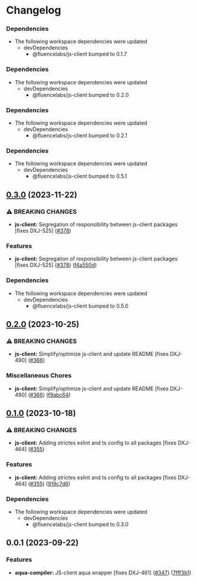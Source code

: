 # Changelog

### Dependencies

- The following workspace dependencies were updated
  - devDependencies
    - @fluencelabs/js-client bumped to 0.1.7

### Dependencies

* The following workspace dependencies were updated
  * devDependencies
    * @fluencelabs/js-client bumped to 0.2.0

### Dependencies

* The following workspace dependencies were updated
  * devDependencies
    * @fluencelabs/js-client bumped to 0.2.1

### Dependencies

* The following workspace dependencies were updated
  * devDependencies
    * @fluencelabs/js-client bumped to 0.5.1

## [0.3.0](https://github.com/fluencelabs/js-client/compare/aqua-to-js-v0.2.0...aqua-to-js-v0.3.0) (2023-11-22)


### ⚠ BREAKING CHANGES

* **js-client:** Segregation of responsibility between js-client packages [fixes DXJ-525] ([#378](https://github.com/fluencelabs/js-client/issues/378))

### Features

* **js-client:** Segregation of responsibility between js-client packages [fixes DXJ-525] ([#378](https://github.com/fluencelabs/js-client/issues/378)) ([f4a550d](https://github.com/fluencelabs/js-client/commit/f4a550dd226846dfc2ade1ccc35a286dc3be2fed))


### Dependencies

* The following workspace dependencies were updated
  * devDependencies
    * @fluencelabs/js-client bumped to 0.5.0

## [0.2.0](https://github.com/fluencelabs/js-client/compare/aqua-to-js-v0.1.0...aqua-to-js-v0.2.0) (2023-10-25)


### ⚠ BREAKING CHANGES

* **js-client:** Simplify/optimize js-client and update README [fixes DXJ-490] ([#366](https://github.com/fluencelabs/js-client/issues/366))

### Miscellaneous Chores

* **js-client:** Simplify/optimize js-client and update README [fixes DXJ-490] ([#366](https://github.com/fluencelabs/js-client/issues/366)) ([f9abc64](https://github.com/fluencelabs/js-client/commit/f9abc6419c9b32aacec4b05a625d08ec7ff407ba))

## [0.1.0](https://github.com/fluencelabs/js-client/compare/aqua-to-js-v0.0.4...aqua-to-js-v0.1.0) (2023-10-18)


### ⚠ BREAKING CHANGES

* **js-client:** Adding strictes eslint and ts config to all packages [fixes DXJ-464] ([#355](https://github.com/fluencelabs/js-client/issues/355))

### Features

* **js-client:** Adding strictes eslint and ts config to all packages [fixes DXJ-464] ([#355](https://github.com/fluencelabs/js-client/issues/355)) ([919c7d6](https://github.com/fluencelabs/js-client/commit/919c7d6ea1e9c153ff7a367873c85fb36624125d))


### Dependencies

* The following workspace dependencies were updated
  * devDependencies
    * @fluencelabs/js-client bumped to 0.3.0

## 0.0.1 (2023-09-22)

### Features

- **aqua-compiler:** JS-client aqua wrapper [fixes DXJ-461] ([#347](https://github.com/fluencelabs/js-client/issues/347)) ([7fff3b1](https://github.com/fluencelabs/js-client/commit/7fff3b1c0374eef76ab4e665b13cf97b5c50ff70))

